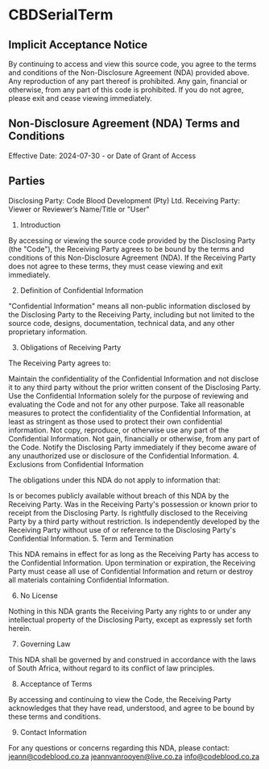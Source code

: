 # CBDSerialTerm


Implicit Acceptance Notice
--------------------------
By continuing to access and view this source code, you agree to the terms and conditions of the Non-Disclosure Agreement (NDA) provided above. Any reproduction of any part thereof is prohibited. Any gain, financial or otherwise, from any part of this code is prohibited. If you do not agree, please exit and cease viewing immediately.

Non-Disclosure Agreement (NDA) Terms and Conditions
---------------------------------------------------
Effective Date: 2024-07-30 - or Date of Grant of Access

Parties
-------
Disclosing Party: Code Blood Development (Pty) Ltd.
Receiving Party: Viewer or Reviewer’s Name/Title or "User"

1. Introduction

By accessing or viewing the source code provided by the Disclosing Party (the "Code"), the Receiving Party agrees to be bound by the terms and conditions of this Non-Disclosure Agreement (NDA). If the Receiving Party does not agree to these terms, they must cease viewing and exit immediately.

2. Definition of Confidential Information

"Confidential Information" means all non-public information disclosed by the Disclosing Party to the Receiving Party, including but not limited to the source code, designs, documentation, technical data, and any other proprietary information.

3. Obligations of Receiving Party

The Receiving Party agrees to:

Maintain the confidentiality of the Confidential Information and not disclose it to any third party without the prior written consent of the Disclosing Party.
Use the Confidential Information solely for the purpose of reviewing and evaluating the Code and not for any other purpose.
Take all reasonable measures to protect the confidentiality of the Confidential Information, at least as stringent as those used to protect their own confidential information.
Not copy, reproduce, or otherwise use any part of the Confidential Information.
Not gain, financially or otherwise, from any part of the Code.
Notify the Disclosing Party immediately if they become aware of any unauthorized use or disclosure of the Confidential Information.
4. Exclusions from Confidential Information

The obligations under this NDA do not apply to information that:

Is or becomes publicly available without breach of this NDA by the Receiving Party.
Was in the Receiving Party's possession or known prior to receipt from the Disclosing Party.
Is rightfully disclosed to the Receiving Party by a third party without restriction.
Is independently developed by the Receiving Party without use of or reference to the Disclosing Party's Confidential Information.
5. Term and Termination

This NDA remains in effect for as long as the Receiving Party has access to the Confidential Information. Upon termination or expiration, the Receiving Party must cease all use of Confidential Information and return or destroy all materials containing Confidential Information.

6. No License

Nothing in this NDA grants the Receiving Party any rights to or under any intellectual property of the Disclosing Party, except as expressly set forth herein.

7. Governing Law

This NDA shall be governed by and construed in accordance with the laws of South Africa, without regard to its conflict of law principles.

8. Acceptance of Terms

By accessing and continuing to view the Code, the Receiving Party acknowledges that they have read, understood, and agree to be bound by these terms and conditions.

9. Contact Information

For any questions or concerns regarding this NDA, please contact:
jeann@codeblood.co.za
jeannvanrooyen@live.co.za
info@codeblood.co.za
